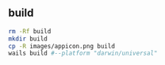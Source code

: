 ## build

```sh
rm -Rf build
mkdir build
cp -R images/appicon.png build
wails build #--platform "darwin/universal"
```

